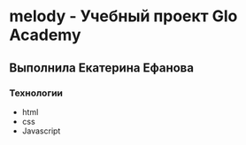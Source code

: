 # melody - Учебный проект Glo Academy
## Выполнила Екатерина Ефанова
### Технологии
- html
- css
- Javascript 
